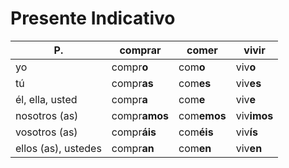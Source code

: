 # Presente Indicativo

P. | compr**ar** | com**er** | viv**ir**
------|---------|-------|------
yo | compr**o** | com**o** | viv**o**
tú | compr**as** | com**es** | viv**es**
él, ella, usted | compr**a** | com**e** | viv**e**
nosotros (as) | compr**amos** | com**emos** | viv**imos**
vosotros (as) | compr**áis** | com**éis** | viv**ís**
ellos (as), ustedes | compr**an** | com**en** | viv**en**

